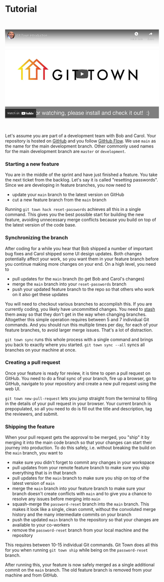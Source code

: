 # Tutorial

<br>
<p align="center">
  <a href="https://youtu.be/4QDgQajqxRw" target="_blank">
    <img src="video.jpg" width="517" height="290" alt="screencast">
  </a>
</p>
<br>

Let's assume you are part of a development team with Bob and Carol. Your
repository is hosted on [GitHub](https://github.com) and you follow
[GitHub Flow](https://docs.github.com/en/get-started/quickstart/github-flow). We
use `main` as the name for the main development branch. Other commonly used
names for the main development branch are `master` or `development`.

### Starting a new feature

You are in the middle of the sprint and have just finished a feature. You take
the next ticket from the backlog. Let's say it is called "resetting passwords".
Since we are developing in feature branches, you now need to

- update your `main` branch to the latest version on GitHub
- cut a new feature branch from the `main` branch

Running `git town hack reset-passwords` achieves all this in a single command.
This gives you the best possible start for building the new feature, avoiding
unnecessary merge conflicts because you build on top of the latest version of
the code base.

### Synchronizing the branch

After coding for a while you hear that Bob shipped a number of important bug
fixes and Carol shipped some UI design updates. Both changes potentially affect
your work, so you want them in your feature branch before you continue making
more changes on your end. On a high level, you need to

- pull updates for the `main` branch (to get Bob and Carol's changes)
- merge the `main` branch into your `reset-passwords` branch
- push your updated feature branch to the repo so that others who work on it
  also get these updates

You will need to checkout various branches to accomplish this. If you are
currently coding, you likely have uncommitted changes. You need to
[stash](https://git-scm.com/docs/git-stash) them away so that they don't get in
the way when changing branches. Altogether this simple operation requires
between 5 and 7 individual Git commands. And you should run this multiple times
per day, for each of your feature branches, to avoid larger merge issues. That's
a lot of distraction.

`git town sync` runs this whole process with a single command and brings you
back to exactly where you started. `git town sync --all` syncs all branches on
your machine at once.

### Creating a pull request

Once your feature is ready for review, it is time to open a pull request on
GitHub. You need to do a final sync of your branch, fire up a browser, go to
GitHub, navigate to your repository and create a new pull request using the web
UI.

`git town new-pull-request` lets you jump straight from the terminal to filling
in the details of your pull request in your browser. Your current branch is
prepopulated, so all you need to do is fill out the title and description, tag
the reviewers, and submit.

### Shipping the feature

When your pull request gets the approval to be merged, you "ship" it by merging
it into the main code branch so that your changes can start their journey into
production. To do this safely, i.e. without breaking the build on the `main`
branch, you want to

- make sure you didn't forget to commit any changes in your workspace
- pull updates from your remote feature branch to make sure you ship everything
  that is in that branch
- pull updates for the `main` branch to make sure you ship on top of the latest
  version of `main`
- merge the `main` branch into your feature branch to make sure your branch
  doesn't create conflicts with `main` and to give you a chance to resolve any
  issues before merging into `main`
- squash-merge the `password-reset` branch into the `main` branch. This makes it
  look like a single, clean commit, without the convoluted merge history and the
  many intermediate commits on your branch
- push the updated `main` branch to the repository so that your changes are
  available to your co-workers
- remove the `password-reset` branch from your local machine and the repository

This requires between 10-15 individual Git commands. Git Town does all this for
you when running `git town ship` while being on the `password-reset` branch.

After running this, your feature is now safely merged as a single additional
commit on the `main` branch. The old feature branch is removed from your machine
and from GitHub.

